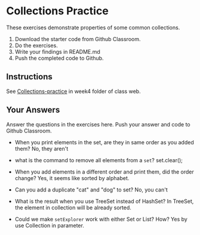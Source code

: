 # Collections Practice

These exercises demonstrate properties of some common collections.

1. Download the starter code from Github Classroom.
2. Do the exercises.
3. Write your findings in README.md
4. Push the completed code to Github.

## Instructions

See [Collections-practice](https://skeoop.github.io/week4/Collections-practice) in week4 folder of class web.

## Your Answers

Answer the questions in the exercises here. Push your answer and code to Github Classroom.

* When you print elements in the set, are they in same order as you added them?
No, they aren't

* what is the command to remove all elements from a `set`?
set.clear();

* When you add elements in a different order and print them, did the order change?
Yes, it seems like sorted by alphabet.

* Can you add a duplicate "cat" and "dog" to set?
No, you can't

* What is the result when you use TreeSet instead of HashSet?
In TreeSet, the element in collection will be already sorted.
* Could we make `setExplorer` work with either Set or List?  How?
Yes by use Collection in parameter.
